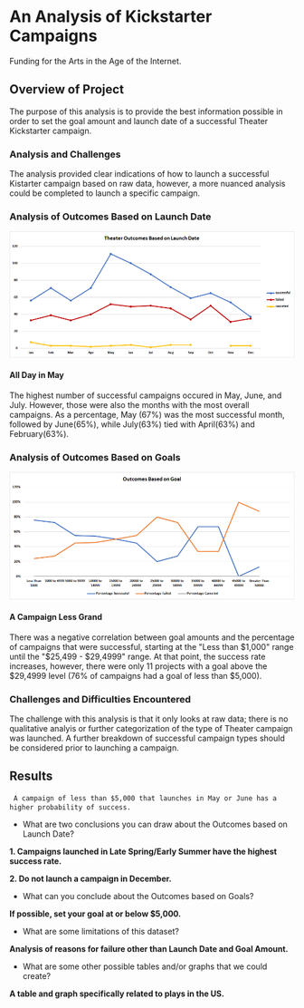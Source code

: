 # An Analysis of Kickstarter Campaigns 
Funding for the Arts in the Age of the Internet.

## Overview of Project
The purpose of this analysis is to provide the best information possible in order to set the goal amount and launch date of a successful Theater Kickstarter campaign.

### Analysis and Challenges
The analysis provided clear indications of how to launch a successful Kistarter campaign based on raw data, however, a more nuanced analysis could be completed to launch a specific campaign.  

### Analysis of Outcomes Based on Launch Date
![Launch Date](https://github.com/cflavallee/kickstarter-analysis/blob/main/Resources/Theater_Outcomes_vs_Launch.png)
#### **All Day in May**
The highest number of successful campaigns occured in May, June, and July.  However, those were also the months with the most overall campaigns.  As a percentage, May (67%) was the most successful month, followed by June(65%), while July(63%) tied with April(63%) and February(63%).

### Analysis of Outcomes Based on Goals 
![Goals](https://github.com/cflavallee/kickstarter-analysis/blob/main/Resources/Outcomes_vs_Goals.png)
#### **A Campaign Less Grand**
There was a negative correlation between goal amounts and the percentage of campaigns that were successful, starting at the "Less than $1,000" range until the "$25,499 - $29,4999" range.  At that point, the success rate increases, however, there were only 11 projects with a goal above the $29,4999 level (76% of campaigns had a goal of less than $5,000).

### Challenges and Difficulties Encountered
The challenge with this analysis is that it only looks at raw data; there is no qualitative analyis or further categorization of the type of Theater campaign was launched.  A further breakdown of successful campaign types should be considered prior to launching a campaign.

## Results
```
 A campaign of less than $5,000 that launches in May or June has a higher probability of success.
``` 

- What are two conclusions you can draw about the Outcomes based on Launch Date?

**1. Campaigns launched in Late Spring/Early Summer have the highest success rate.**

**2. Do not launch a campaign in December.**

- What can you conclude about the Outcomes based on Goals?

 **If possible, set your goal at or below $5,000.**

- What are some limitations of this dataset?

**Analysis of reasons for failure other than Launch Date and Goal Amount.**

- What are some other possible tables and/or graphs that we could create?

**A table and graph specifically related to plays in the US.**

